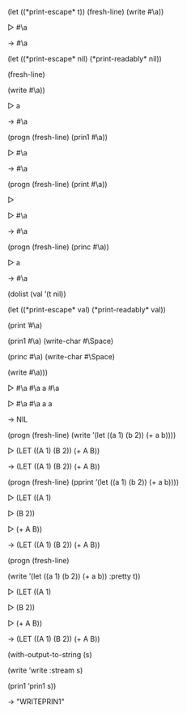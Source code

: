  



(let ((\*print-escape\* t)) (fresh-line) (write #\a)) 



▷ #\a 



→ #\a 



(let ((\*print-escape\* nil) (\*print-readably\* nil)) 



(fresh-line) 



(write #\a)) 



▷ a 



→ #\a 



(progn (fresh-line) (prin1 #\a)) 



▷ #\a 



→ #\a 



(progn (fresh-line) (print #\a)) 



▷ 



▷ #\a 



→ #\a 



(progn (fresh-line) (princ #\a)) 



▷ a 



→ #\a 



(dolist (val ’(t nil)) 



(let ((\*print-escape\* val) (\*print-readably\* val)) 



(print ’#\a) 



(prin1 #\a) (write-char #\Space) 



(princ #\a) (write-char #\Space) 



(write #\a))) 



▷ #\a #\a a #\a 







 



 



▷ #\a #\a a a 



→ NIL 



(progn (fresh-line) (write ’(let ((a 1) (b 2)) (+ a b)))) 



▷ (LET ((A 1) (B 2)) (+ A B)) 



→ (LET ((A 1) (B 2)) (+ A B)) 



(progn (fresh-line) (pprint ’(let ((a 1) (b 2)) (+ a b)))) 



▷ (LET ((A 1) 



▷ (B 2)) 



▷ (+ A B)) 



→ (LET ((A 1) (B 2)) (+ A B)) 



(progn (fresh-line) 



(write ’(let ((a 1) (b 2)) (+ a b)) :pretty t)) 



▷ (LET ((A 1) 



▷ (B 2)) 



▷ (+ A B)) 



→ (LET ((A 1) (B 2)) (+ A B)) 



(with-output-to-string (s) 



(write ’write :stream s) 



(prin1 ’prin1 s)) 



→ "WRITEPRIN1" 







 



 



